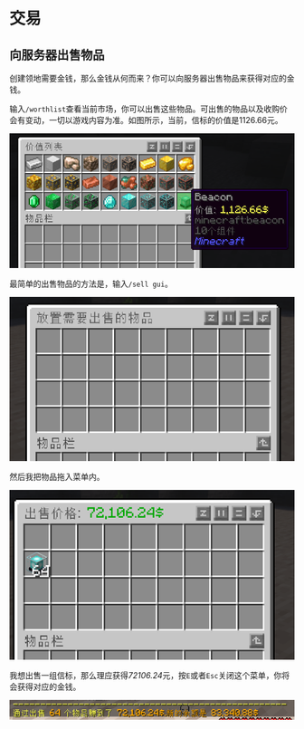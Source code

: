 # 交易

## 向服务器出售物品
创建领地需要金钱，那么金钱从何而来？你可以向服务器出售物品来获得对应的金钱。

输入`/worthlist`查看当前市场，你可以出售这些物品。可出售的物品以及收购价会有变动，一切以游戏内容为准。如图所示，当前，信标的价值是1126.66元。

![价值列表](../public/image/trade/worthlist.png "价值列表")

最简单的出售物品的方法是，输入`/sell gui`。

![出售物品界面](../public/image/trade/sell.png "出售物品界面")

然后我把物品拖入菜单内。

![已出售物品界面](../public/image/trade/selling.png "已出售物品界面")

我想出售一组信标，那么理应获得*72106.24*元，按`E`或者`Esc`关闭这个菜单，你将会获得对应的金钱。

![出售结果](../public/image/trade/result.png "出售结果")
